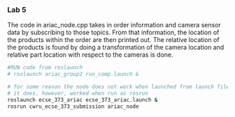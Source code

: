 ### Lab 5

The code in ariac_node.cpp takes in order information and camera sensor data by subscribing to those topics. From that information, the location of the products within the order are then printed out. The relative location of the products is found by doing a transformation of the camera location and relative part location with respect to the cameras is done.

```bash
#RUN code from roslaunch
# roslaunch ariac_group2 run_comp.launch &

# for some reason the node does not work when launched from launch file
# it does, however, worked when run as rosrun
roslaunch ecse_373_ariac ecse_373_ariac.launch &
rosrun cwru_ecse_373_submission ariac_node
```
